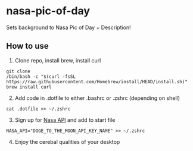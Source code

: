 # nasa-pic-of-day

Sets background to Nasa Pic of Day + Description!

## How to use

1. Clone repo, install brew, install curl
```
git clone 
/bin/bash -c "$(curl -fsSL https://raw.githubusercontent.com/Homebrew/install/HEAD/install.sh)"
brew install curl

```
2. Add code in .dotfile to either .bashrc or .zshrc (depending on shell)
```
cat .dotfile >> ~/.zshrc
```

3. Sign up for [Nasa API](https://api.nasa.gov) and add to start file
```
NASA_API="DOGE_TO_THE_MOON_API_KEY_NAME" >> ~/.zshrc
```

4. Enjoy the cerebal qualities of your desktop

